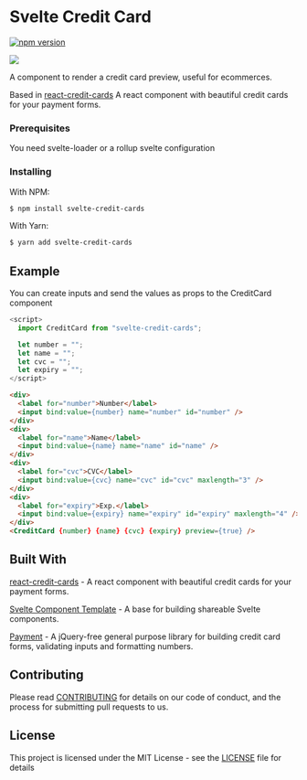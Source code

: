 # Svelte Credit Card

[![npm version](https://badge.fury.io/js/svelte-credit-cards.svg)](https://badge.fury.io/js/svelte-credit-cards)

<img src="https://user-images.githubusercontent.com/12489333/81740061-bb6eba00-9472-11ea-8f50-8862ce5e91be.png">

A component to render a credit card preview, useful for ecommerces. 

Based in [react-credit-cards](https://github.com/amarofashion/react-credit-cards) A react component with beautiful credit cards for your payment forms.


### Prerequisites

You need svelte-loader or a rollup svelte configuration

### Installing


With NPM:

```bash
$ npm install svelte-credit-cards
```

With Yarn:

```bash
$ yarn add svelte-credit-cards
```


## Example

You can create inputs and send the values as props to the CreditCard component

``` javascript
<script>
  import CreditCard from "svelte-credit-cards";

  let number = "";
  let name = "";
  let cvc = "";
  let expiry = "";
</script>
```
``` html
<div>
  <label for="number">Number</label>
  <input bind:value={number} name="number" id="number" />
</div>
<div>
  <label for="name">Name</label>
  <input bind:value={name} name="name" id="name" />
</div>
<div>
  <label for="cvc">CVC</label>
  <input bind:value={cvc} name="cvc" id="cvc" maxlength="3" />
</div>
<div>
  <label for="expiry">Exp.</label>
  <input bind:value={expiry} name="expiry" id="expiry" maxlength="4" />
</div>
<CreditCard {number} {name} {cvc} {expiry} preview={true} />
```

## Built With

[react-credit-cards](https://github.com/amarofashion/react-credit-cards) - A react component with beautiful credit cards for your payment forms.

[Svelte Component Template](https://github.com/sveltejs/component-template) - A base for building shareable Svelte components.

[Payment](https://github.com/jessepollak/payment) - A jQuery-free general purpose library for building credit card forms, validating inputs and formatting numbers.

## Contributing

Please read [CONTRIBUTING](CONTRIBUTING.md) for details on our code of conduct, and the process for submitting pull requests to us.

## License

This project is licensed under the MIT License - see the [LICENSE](LICENSE) file for details
